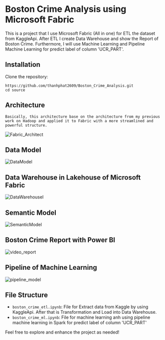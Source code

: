 # Boston Crime Analysis using Microsoft Fabric

This is a project that I use Microsoft Fabric (All in one) for ETL the dataset from KaggleApi. After ETL I create Data Warehouse and show the Report of Boston Crime. Furthermore, I will use Machine Learning and Pipeline Machine Learning for predict label of column 'UCR_PART'.

## Installation

Clone the repository:

```
https://github.com/thanhphat2609/Boston_Crime_Analysis.git
cd source
```

## Architecture
```
Basically, this architecture base on the architecture from my previous work on Hadoop and applied it to Fabric with a more streamlined and powerful structure.
```
![Fabric_Architect](https://github.com/thanhphat2609/Uber_Analytics/assets/84914537/af1f1c7e-cc73-40bf-b4de-baedc16365b4)

## Data Model
![DataModel](https://github.com/thanhphat2609/Boston_Crime_Analysis/assets/84914537/4127767c-4224-4819-84bc-13709916bebc)

## Data Warehouse in Lakehouse of Microsoft Fabric
![DataWarehousel](https://github.com/thanhphat2609/Boston_Crime_Analysis/assets/84914537/53c538d7-7944-4079-b388-53e513c5b27a)

## Semantic Model
![SemanticModel](https://github.com/thanhphat2609/Boston_Crime_Analysis/assets/84914537/bc8582aa-bfe7-438f-9bde-27c3254adcae)

## Boston Crime Report with Power BI
![video_report](https://github.com/thanhphat2609/Boston_Crime_Analysis/assets/84914537/a349362f-f16e-4649-b37f-5356da7c4837)

## Pipeline of Machine Learning
![pipeline_model](https://github.com/thanhphat2609/Boston_Crime_Analysis/assets/84914537/04268bbc-45e4-48f0-8e64-a24ed6b8d1a9)

## File Structure

- `boston_crime_etl.ipynb`: File for Extract data from Kaggle by using KaggleApi. After that is Transformation and Load into Data Warehouse.
- `boston_crime_ml.ipynb`: File for machine learning anh using pipeline machine learning in Spark for predict label of column 'UCR_PART'

Feel free to explore and enhance the project as needed!

